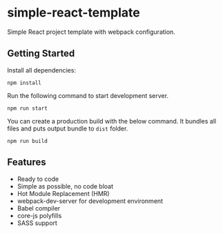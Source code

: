 # simple-react-template
Simple React project template with webpack configuration.

## Getting Started

Install all dependencies:
```shell script
npm install
```

Run the following command to start development server.
```shell script
npm run start
```

You can create a production build with the below command. It bundles
all files and puts output bundle to `dist` folder.
```shell script
npm run build
```

## Features

- Ready to code
- Simple as possible, no code bloat
- Hot Module Replacement (HMR)
- webpack-dev-server for development environment
- Babel compiler
- core-js polyfills
- SASS support
